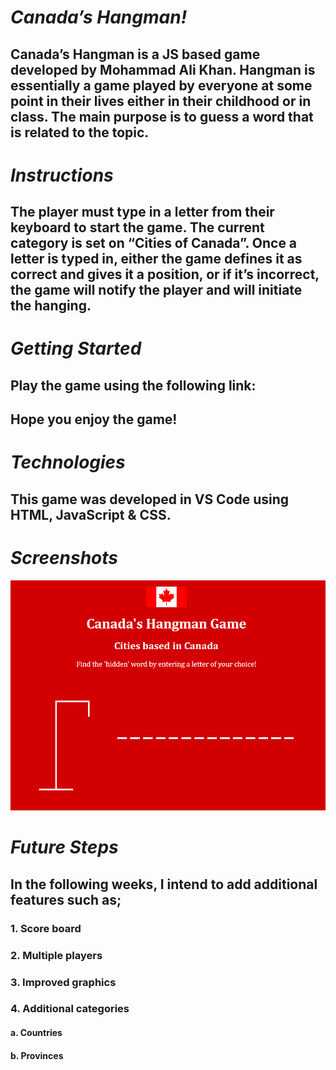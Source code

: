 # *Canada’s Hangman!*

## Canada’s Hangman is a JS based game developed by Mohammad Ali Khan. Hangman is essentially a game played by everyone at some point in their lives either in their childhood or in class. The main purpose is to guess a word that is related to the topic.


# *Instructions*
     
## The player must type in a letter from their keyboard to start the game. The current category is set on “Cities of Canada”. Once a letter is typed in, either the game defines it as correct and gives it a position, or if it’s incorrect, the game will notify the player and will initiate the hanging.


# *Getting Started*

## Play the game using the following link: 
## Hope you enjoy the game!


# *Technologies*

## This game was developed in VS Code using HTML, JavaScript & CSS.


# *Screenshots*
 
![Hangman Screenshot](Hangmanss.PNG)

# *Future Steps*
##   In the following weeks, I intend to add additional features such as; 
###   1.	Score board
###   2.	Multiple players
###   3.	Improved graphics 
###   4.	Additional categories
####   a.	Countries
####   b.	Provinces



